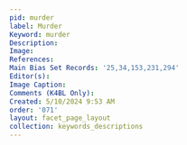 ```yaml
---
pid: murder
label: Murder
Keyword: murder
Description: 
Image: 
References: 
Main Bias Set Records: '25,34,153,231,294'
Editor(s): 
Image Caption: 
Comments (K4BL Only): 
Created: 5/10/2024 9:53 AM
order: '071'
layout: facet_page_layout
collection: keywords_descriptions
---
```

